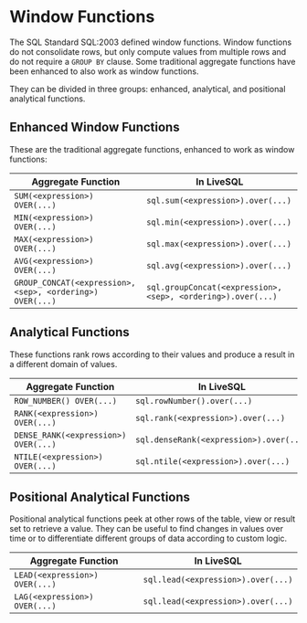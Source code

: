 # Window Functions

The SQL Standard SQL:2003 defined window functions. Window functions do not consolidate rows, but only compute
values from multiple rows and do not require a `GROUP BY` clause. Some traditional aggregate functions have 
been enhanced to also work as window functions.

They can be divided in three groups: enhanced, analytical, and positional analytical functions.


## Enhanced Window Functions

These are the traditional aggregate functions, enhanced to work as window functions:

| Aggregate Function | In LiveSQL |
| -- | -- |
| `SUM(<expression>) OVER(...)` | `sql.sum(<expression>).over(...)` |
| `MIN(<expression>) OVER(...)` | `sql.min(<expression>).over(...)` |
| `MAX(<expression>) OVER(...)` | `sql.max(<expression>).over(...)` |
| `AVG(<expression>) OVER(...)` | `sql.avg(<expression>).over(...)` |
| `GROUP_CONCAT(<expression>, <sep>, <ordering>) OVER(...)` | `sql.groupConcat(<expression>, <sep>, <ordering>).over(...)` |


## Analytical Functions

These functions rank rows according to their values and produce a result in a different domain of values.

| Aggregate Function | In LiveSQL |
| -- | -- |
| `ROW_NUMBER() OVER(...)` | `sql.rowNumber().over(...)` |
| `RANK(<expression>) OVER(...)` | `sql.rank(<expression>).over(...)` |
| `DENSE_RANK(<expression>) OVER(...)` | `sql.denseRank(<expression>).over(...)` |
| `NTILE(<expression>) OVER(...)` | `sql.ntile(<expression>).over(...)` |


## Positional Analytical Functions

Positional analytical functions peek at other rows of the table, view or result set to retrieve a value. They
can be useful to find changes in values over time or to differentiate different groups of data according to custom
logic.

| Aggregate Function | In LiveSQL |
| -- | -- |
| `LEAD(<expression>) OVER(...)` | `sql.lead(<expression>).over(...)` |
| `LAG(<expression>) OVER(...)` | `sql.lead(<expression>).over(...)` |


